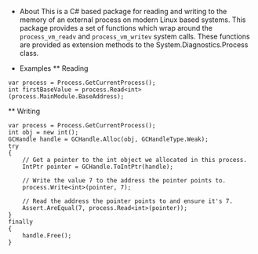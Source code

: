 * About
This is a C# based package for reading and writing to the memory of an external process on modern Linux based systems. This package provides a set of functions which wrap around the `process_vm_readv` and `process_vm_writev` system calls. These functions are provided as extension methods to the System.Diagnostics.Process class.

* Examples
** Reading
```
var process = Process.GetCurrentProcess();
int firstBaseValue = process.Read<int>(process.MainModule.BaseAddress);
```
** Writing
```
var process = Process.GetCurrentProcess();
int obj = new int();
GCHandle handle = GCHandle.Alloc(obj, GCHandleType.Weak);
try
{
    // Get a pointer to the int object we allocated in this process.
    IntPtr pointer = GCHandle.ToIntPtr(handle);

    // Write the value 7 to the address the pointer points to.
    process.Write<int>(pointer, 7);

    // Read the address the pointer points to and ensure it's 7.
    Assert.AreEqual(7, process.Read<int>(pointer));
}
finally
{
    handle.Free();
}	
```
